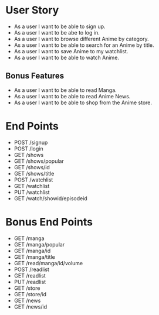 # User Story

- As a user I want to be able to sign up.
- As a user I want to be abe to log in.
- As a user I want to browse different Anime by category.
- As a user I want to be able to search for an Anime by title.
- As a user I want to save Anime to my watchlist.
- As a user I want to be able to watch Anime.

## Bonus Features

- As a user I want to be able to read Manga.
- As a user I want to be able to read Anime News.
- As a user I want to be able to shop from the Anime store.

# End Points

- POST /signup
- POST /login
- GET /shows
- GET /shows/popular
- GET /shows/id
- GET /shows/title
- POST /watchlist
- GET /watchlist
- PUT /watchlist
- GET /watch/showid/episodeid

# Bonus End Points

- GET /manga
- GET /manga/popular
- GET /manga/id
- GET /manga/title
- GET /read/manga/id/volume
- POST /readlist
- GET /readlist
- PUT /readlist
- GET /store
- GET /store/id
- GET /news
- GET /news/id
